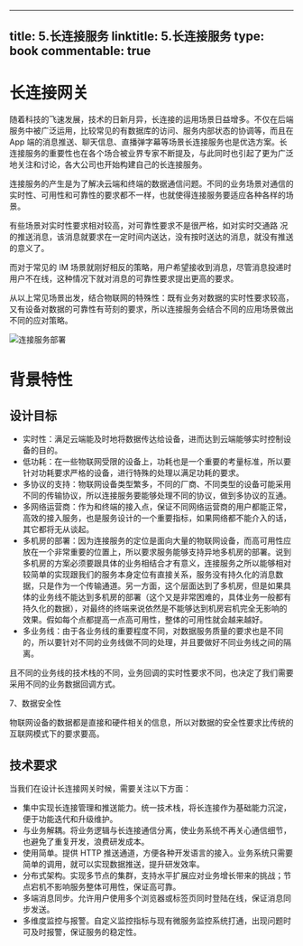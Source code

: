 
---
title: 5.长连接服务
linktitle: 5.长连接服务
type: book
commentable: true
---

# 长连接网关

随着科技的飞速发展，技术的日新月异，长连接的运用场景日益增多。不仅在后端服务中被广泛运用，比较常见的有数据库的访问、服务内部状态的协调等，而且在 App 端的消息推送、聊天信息、直播弹字幕等场景长连接服务也是优选方案。长连接服务的重要性也在各个场合被业界专家不断提及，与此同时也引起了更为广泛地关注和讨论，各大公司也开始构建自己的长连接服务。

连接服务的产生是为了解决云端和终端的数据通信问题。不同的业务场景对通信的实时性、可用性和可靠性的要求都不一样，也就使得连接服务要适应各种各样的场景。

有些场景对实时性要求相对较高，对可靠性要求不是很严格，如对实时交通路 况的推送消息，该消息就要求在一定时间内送达，没有按时送达的消息，就没有推送的意义了。

而对于常见的 IM 场景就刚好相反的策略，用户希望接收到消息，尽管消息投递时用户不在线，这种情况下就对消息的可靠性要求提出更高的要求。

从以上常见场景出发，结合物联网的特殊性：既有业务对数据的实时性要求较高，又有设备对数据的可靠性有苛刻的要求，所以连接服务会结合不同的应用场景做出不同的应对策略。

![连接服务部署](https://s2.ax1x.com/2019/10/30/K4lQm9.png)

# 背景特性

## 设计目标

- 实时性：满足云端能及时地将数据传达给设备，进而达到云端能够实时控制设备的目的。
- 低功耗：在一些物联网受限的设备上，功耗也是一个重要的考量标准，所以要针对功耗要求严格的设备，进行特殊的处理以满足功耗的要求。
- 多协议的支持：物联网设备类型繁多，不同的厂商、不同类型的设备可能采用不同的传输协议，所以连接服务要能够处理不同的协议，做到多协议的互通。
- 多网络运营商：作为和终端的接入点，保证不同网络运营商的用户都能正常，高效的接入服务，也是服务设计的一个重要指标，如果网络都不能介入的话，其它都将无从谈起。
- 多机房的部署：因为连接服务的定位是面向大量的物联网设备，而高可用性应放在一个非常重要的位置上，所以要求服务能够支持异地多机房的部署。说到多机房的方案必须要跟具体的业务相结合才有意义，连接服务之所以能够相对较简单的实现跟我们的服务本身定位有直接关系，服务没有持久化的消息数据，只是作为一个传输通道。另一方面，这个层面达到了多机房，但是如果具体的业务线不能达到多机房的部署（这个又是非常困难的，具体业务一般都有持久化的数据），对最终的终端来说依然是不能够达到机房宕机完全无影响的效果。假如每个点都提高一点高可用性，整体的可用性就会越来越好。
- 多业务线：由于各业务线的重要程度不同，对数据服务质量的要求也是不同的，所以要针对不同的业务线做不同的处理，并且要做好不同业务线之间的隔离。

且不同的业务线的技术栈的不同，业务回调的实时性要求不同，也决定了我们需要采用不同的业务数据回调方式。

7、数据安全性

物联网设备的数据都是直接和硬件相关的信息，所以对数据的安全性要求比传统的互联网模式下的要求要高。

## 技术要求

当我们在设计长连接网关时候，需要关注以下方面：

- 集中实现长连接管理和推送能力。统一技术栈，将长连接作为基础能力沉淀，便于功能迭代和升级维护。
- 与业务解耦。将业务逻辑与长连接通信分离，使业务系统不再关心通信细节，也避免了重复开发，浪费研发成本。
- 使用简单。提供 HTTP 推送通道，方便各种开发语言的接入。业务系统只需要简单的调用，就可以实现数据推送，提升研发效率。
- 分布式架构。实现多节点的集群，支持水平扩展应对业务增长带来的挑战；节点宕机不影响服务整体可用性，保证高可靠。
- 多端消息同步。允许用户使用多个浏览器或标签页同时登陆在线，保证消息同步发送。
- 多维度监控与报警。自定义监控指标与现有微服务监控系统打通，出现问题时可及时报警，保证服务的稳定性。

    